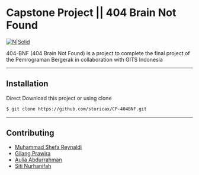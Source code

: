 # Capstone Project || 404 Brain Not Found

[![N|Solid](https://cdn5.vectorstock.com/i/thumbs/29/44/page-not-404-brain-error-vector-5972944.jpg)](https://github.com/storicax/CP-404BNF)

404-BNF (404 Brain Not Found) is a project to complete the final project of the Pemrograman Bergerak in collaboration with GITS Indonesia

-----
## Installation

Direct Download this project or using clone

```sh
$ git clone https://github.com/storicax/CP-404BNF.git
```
-----
## Contributing

* [Muhammad Shefa Reynaldi](https://github.com/shefareynaldi)
* [Gilang Prawira](mailto:Gilangprawira00@gmail.com)
* [Aulia Abdurrahman](https://github.com/storicax)
* [Siti Nurhanifah](https://github.com/SitiNurhanifah)
